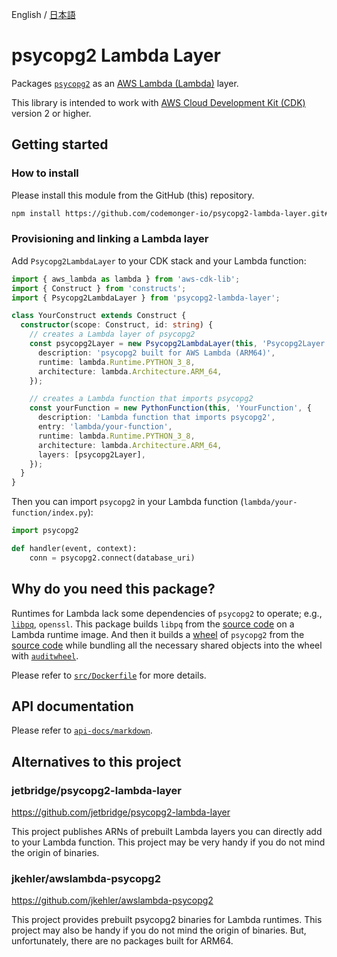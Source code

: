 English / [日本語](./README.ja.md)

# psycopg2 Lambda Layer

Packages [`psycopg2`](https://github.com/psycopg/psycopg2) as an [AWS Lambda (Lambda)](https://docs.aws.amazon.com/lambda/latest/dg/welcome.html) layer.

This library is intended to work with [AWS Cloud Development Kit (CDK)](https://docs.aws.amazon.com/cdk/v2/guide/home.html) version 2 or higher.

## Getting started

### How to install

Please install this module from the GitHub (this) repository.

```sh
npm install https://github.com/codemonger-io/psycopg2-lambda-layer.git#v0.1.0
```

### Provisioning and linking a Lambda layer

Add `Psycopg2LambdaLayer` to your CDK stack and your Lambda function:
```ts
import { aws_lambda as lambda } from 'aws-cdk-lib';
import { Construct } from 'constructs';
import { Psycopg2LambdaLayer } from 'psycopg2-lambda-layer';

class YourConstruct extends Construct {
  constructor(scope: Construct, id: string) {
    // creates a Lambda layer of psycopg2
    const psycopg2Layer = new Psycopg2LambdaLayer(this, 'Psycopg2Layer', {
      description: 'psycopg2 built for AWS Lambda (ARM64)',
      runtime: lambda.Runtime.PYTHON_3_8,
      architecture: lambda.Architecture.ARM_64,
    });

    // creates a Lambda function that imports psycopg2
    const yourFunction = new PythonFunction(this, 'YourFunction', {
      description: 'Lambda function that imports psycopg2',
      entry: 'lambda/your-function',
      runtime: lambda.Runtime.PYTHON_3_8,
      architecture: lambda.Architecture.ARM_64,
      layers: [psycopg2Layer],
    });
  }
}
```

Then you can import `psycopg2` in your Lambda function (`lambda/your-function/index.py`):
```python
import psycopg2

def handler(event, context):
    conn = psycopg2.connect(database_uri)
```

## Why do you need this package?

Runtimes for Lambda lack some dependencies of `psycopg2` to operate; e.g., [`libpq`](https://www.postgresql.org/docs/15/libpq.html), `openssl`.
This package builds `libpq` from the [source code](https://github.com/postgres/postgres) on a Lambda runtime image.
And then it builds a [wheel](https://pip.pypa.io/en/stable/cli/pip_wheel/) of `psycopg2` from the [source code](https://github.com/psycopg/psycopg2) while bundling all the necessary shared objects into the wheel with [`auditwheel`](https://github.com/pypa/auditwheel).

Please refer to [`src/Dockerfile`](./src/Dockerfile) for more details.

## API documentation

Please refer to [`api-docs/markdown`](./api-docs/markdown/index.md).

## Alternatives to this project

### jetbridge/psycopg2-lambda-layer

https://github.com/jetbridge/psycopg2-lambda-layer

This project publishes ARNs of prebuilt Lambda layers you can directly add to your Lambda function.
This project may be very handy if you do not mind the origin of binaries.

### jkehler/awslambda-psycopg2

https://github.com/jkehler/awslambda-psycopg2

This project provides prebuilt psycopg2 binaries for Lambda runtimes.
This project may also be handy if you do not mind the origin of binaries.
But, unfortunately, there are no packages built for ARM64.